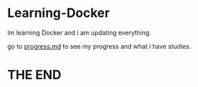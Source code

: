 # Learning-Docker
Im learning Docker and i am updating everything.

go to [progress.md](https://github.com/josepraveenkaruppiah/Learning-Docker/blob/main/Progress.md) to see my progress and what i have studies.

# THE END